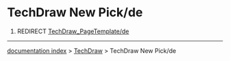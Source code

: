 # TechDraw New Pick/de
1.  REDIRECT [TechDraw\_PageTemplate/de](TechDraw_PageTemplate/de.md)

---
[documentation index](../README.md) > [TechDraw](TechDraw_Workbench.md) > TechDraw New Pick/de
